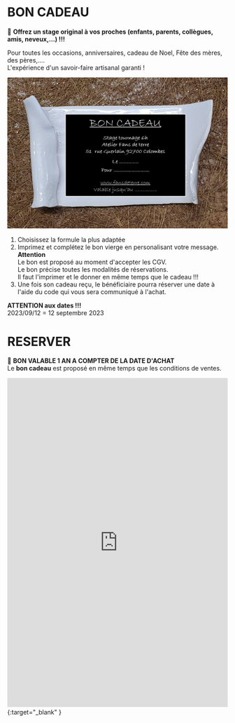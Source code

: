 # BON CADEAU  

🎁 **Offrez un stage original à vos proches (enfants, parents, collègues, amis, neveux,…) !!!**  

Pour toutes les occasions, anniversaires, cadeau de Noel, Fête des mères, des pères,….  
L'expérience d'un savoir-faire artisanal garanti !

<img src="/images/carte cadeau-ceramique-fansdeterre-raku-paris-600 410.png" class="image-horiz">

1. Choisissez la formule la plus adaptée
2. Imprimez et complétez le bon vierge en personalisant votre message.  
   **Attention**  
   Le bon est proposé au moment d'accepter les CGV.  
   Le bon précise toutes les modalités de réservations.  
   Il faut l'imprimer et le donner en même temps que le cadeau !!!  
3. Une fois son cadeau reçu, le bénéficiaire pourra réserver une date à l'aide du code qui vous sera communiqué à l'achat.  

     
**ATTENTION aux dates !!!**  
2023/09/12  =  12 septembre 2023  

# RESERVER 
🎁 **BON VALABLE 1 AN A COMPTER DE LA DATE D'ACHAT**   
Le **bon cadeau** est proposé en même temps que les conditions de ventes.  
<iframe id="haWidget" allowtransparency="true" scrolling="auto" src="https://www.helloasso.com/associations/fans-de-terre/evenements/bon-cadeau-2023-2024/widget" style="width: 100%; height: 750px; border: none;"></iframe>{:target="_blank" }  
